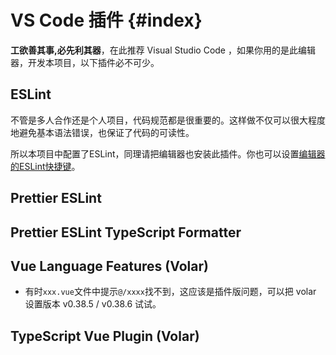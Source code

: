 # VS Code 插件 {#index}

**工欲善其事,必先利其器**，在此推荐  Visual Studio Code ，如果你用的是此编辑器，开发本项目，以下插件必不可少。

## ESLint

不管是多人合作还是个人项目，代码规范都是很重要的。这样做不仅可以很大程度地避免基本语法错误，也保证了代码的可读性。

所以本项目中配置了ESLint，同理请把编辑器也安装此插件。你也可以设置[编辑器的ESLint快捷键](http://liqingsong.cc/article/detail/35)。


## Prettier ESLint


## Prettier ESLint TypeScript Formatter


## Vue Language Features (Volar) 


- 有时`xxx.vue`文件中提示`@/xxxx`找不到，这应该是插件版问题，可以把 volar 设置版本 v0.38.5 / v0.38.6 试试。



## TypeScript Vue Plugin (Volar)

